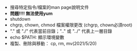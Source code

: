 -  搜尋特定指令/檔案的man page說明文件
- __問題!!!! 無法使用yum__
- shutdown 
- chgrp, chown, chmod 檔案權限更改 (chgrp, chown必須root)
- "." 或 "./" 代表當前目錄；".." 或 "../" 代表上一層目錄
- echo $PATH: 顯示環境變數
- 複製、刪除與移動： cp, rm, mv(2021/5/20)
